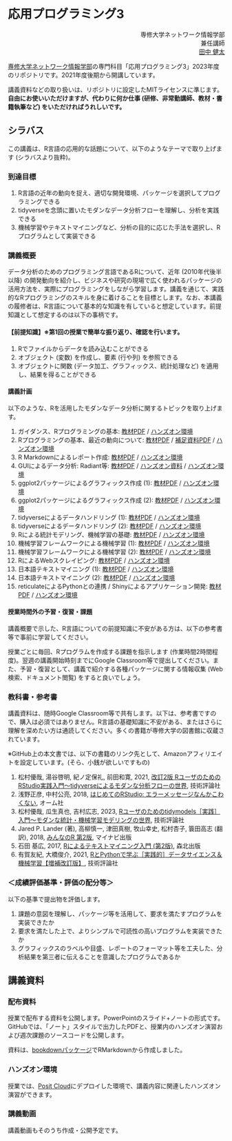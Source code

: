 # 応用プログラミング3

<p align="right">
専修大学ネットワーク情報学部<br />
兼任講師<br />
<a href="https://mana.bi/">田中 健太</a>
</p>

[専修大学ネットワーク情報学部](http://ni.ne.senshu-u.ac.jp/)の専門科目「応用プログラミング3」2023年度のリポジトリです。2021年度後期から開講しています。

講義資料などの取り扱いは、リポジトリに設定したMITライセンスに準じます。**自由にお使いいただけますが、代わりに何か仕事 (研修、非常勤講師、教材・書籍執筆など) をいただければうれしいです。**

## シラバス

この講義は、R言語の応用的な話題について、以下のようなテーマで取り上げます (シラバスより抜粋)。

### 到達目標

1. R言語の近年の動向を捉え、適切な開発環境、パッケージを選択してプログラミングできる
1. tidyverseを念頭に置いたモダンなデータ分析フローを理解し、分析を実践できる
1. 機械学習やテキストマイニングなど、分析の目的に応じた手法を選択し、Rプログラムとして実装できる

### 講義概要

データ分析のためのプログラミング言語であるRについて、近年 (2010年代後半以降) の開発動向を紹介し、ビジネスや研究の現場で広く使われるパッケージの活用方法を、実際にプログラミングをしながら学習します。講義を通じて、実践的なRプログラミングのスキルを身に着けることを目標とします。なお、本講義の履修者は、R言語について基本的な知識を有していると想定しています。前提知識として想定するのは以下の事柄です。

#### 【前提知識】※第1回の授業で簡単な振り返り、確認を行います。

1. Rでファイルからデータを読み込むことができる
1. オブジェクト (変数) を作成し、要素 (行や列) を参照できる
1. オブジェクトに関数 (データ加工、グラフィックス、統計処理など) を適用し、結果を得ることができる

#### 講義計画

以下のような、Rを活用したモダンなデータ分析に関するトピックを取り上げます。

1. ガイダンス、Rプログラミングの基本: [教材PDF](./01_guidance/01_guidance_lecture_note.pdf) / [ハンズオン環境](https://posit.cloud/content/7220586)
1. Rプログラミングの基本、最近の動向について: [教材PDF](./02_trend/02_trend_lecture_note.pdf) / [補足資料PDF](./02_trend/02_trend_supplement_note.pdf) / [ハンズオン環境](https://posit.cloud/content/7221410)
1. R Markdownによるレポート作成: [教材PDF](./03_rmarkdown/03_rmarkdown_lecture_note.pdf) / [ハンズオン環境](https://posit.cloud/content/7221461)
1. GUIによるデータ分析: Radiant等: [教材PDF](./04_radiant/04_radiant_lecture_note.pdf) / [ハンズオン資料](./04_radiant/04_radiant_handson.pdf) / [ハンズオン環境](https://posit.cloud/content/7221491)
1. ggplot2パッケージによるグラフィックス作成 (1): [教材PDF](./05_ggplot2_01/05_ggplot2_01_lecture_note.pdf) / [ハンズオン環境](https://posit.cloud/content/7221626)
1. ggplot2パッケージによるグラフィックス作成 (2): [教材PDF](./06_ggplot2_02/06_ggplot2_02_lecture_note.pdf) / [ハンズオン環境](https://posit.cloud/content/7221639)
1. tidyverseによるデータハンドリング (1): [教材PDF](./07_tidyverse_01/07_tidyverse_01_lecture_note.pdf) / [ハンズオン環境](https://posit.cloud/content/7222464)
1. tidyverseによるデータハンドリング (2): [教材PDF](./08_tidyverse_02/08_tidyverse_02_lecture_note.pdf) / [ハンズオン環境](https://posit.cloud/content/7222536)
1. Rによる統計モデリング、機械学習の基礎: [教材PDF](./09_stats_ml/09_stats_ml_lecture_note.pdf) / [ハンズオン環境](https://posit.cloud/content/7222568)
1. 機械学習フレームワークによる機械学習 (1): [教材PDF](./10_ml_framework_01/10_ml_framework_01_lecture_note.pdf) / [ハンズオン環境](https://posit.cloud/content/7223174)
1. 機械学習フレームワークによる機械学習 (2): [教材PDF](./11_ml_framework_02/11_ml_framework_02_lecture_note.pdf) / [ハンズオン環境](https://posit.cloud/content/7223277)
1. RによるWebスクレイピング: [教材PDF](./12_scraping/12_scraping_lecture_note.pdf) / [ハンズオン環境](https://posit.cloud/content/7285996)
1. 日本語テキストマイニング (1): [教材PDF](./13_text_mining_01/13_text_mining_01_lecture_note.pdf) / [ハンズオン環境](https://posit.cloud/content/7392545)
1. 日本語テキストマイニング (2): [教材PDF](./14_text_mining_02/14_text_mining_02_lecture_note.pdf) / [ハンズオン環境](https://posit.cloud/content/7392579)
1. reticulateによるPythonとの連携 / Shinyによるアプリケーション開発: [教材PDF](./15_reticulate_shiny/15_reticulate_shiny_lecture_note.pdf) / [ハンズオン環境](https://posit.cloud/content/7392647)

#### 授業時間外の予習・復習・課題

講義概要で示した、R言語についての前提知識に不安がある方は、以下の参考書等で事前に学習してください。

授業ごとに毎回、Rプログラムを作成する課題を指示します (作業時間2時間程度)。翌週の講義開始時刻までにGoogle Classroom等で提出してください。また、予習・復習として、講義で紹介する各種パッケージに関する情報収集 (Web検索、ドキュメント閲覧) をすると良いでしょう。

### 教科書・参考書

講義資料は、随時Google Classroom等で共有します。以下は、参考書ですので、購入は必須ではありません。R言語の基礎知識に不安がある、またはさらに理解を深めたい方は通読してください。多くの書籍が専修大学の図書館に収蔵されています。

※GitHub上の本文書では、以下の書籍のリンク先として、Amazonアフィリエイトを設定しています。(そら、小銭が欲しいですもの)

1. 松村優哉, 湯谷啓明, 紀ノ定保礼, 前田和寛, 2021, [改訂2版 RユーザのためのRStudio実践入門〜tidyverseによるモダンな分析フローの世界](https://amzn.to/3t4qVfr), 技術評論社
1. 浅野正彦, 中村公亮, 2018, [はじめてのRStudio: エラーメッセージなんかこわくない](https://amzn.to/3ceN7x6), オーム社
1. 松村優哉, 瓜生真也, 吉村広志, 2023, [Rユーザのためのtidymodels［実践］入門〜モダンな統計・機械学習モデリングの世界](https://amzn.to/3Pu5DW9), 技術評論社
1. Jared P. Lander (著), 高柳慎一, 津田真樹, 牧山幸史, 松村杏子, 簑田高志 (翻訳), 2018, [みんなのR 第2版](https://amzn.to/38j9CzL), マイナビ出版
1. 石田 基広, 2017, [Rによるテキストマイニング入門 (第2版)](https://amzn.to/38lon5f), 森北出版
1. 有賀友紀, 大橋俊介, 2021, [RとPythonで学ぶ［実践的］データサイエンス＆機械学習【増補改訂版】](https://amzn.to/3vr5O8V), 技術評論社

### ＜成績評価基準・評価の配分等＞

以下の基準で提出物を評価します。

1. 課題の意図を理解し、パッケージ等を活用して、要求を満たすプログラムを実装できたか
1. 要求を満たした上で、よりシンプルで可読性の高いプログラムを実装できたか
1. グラフィックスのラベルや目盛、レポートのフォーマット等を工夫した、分析結果を第三者に伝えることを意識したプログラムであるか

## 講義資料

### 配布資料

授業で配布する資料を公開します。PowerPointのスライド+ノートの形式です。GitHubでは、「ノート」スタイルで出力したPDFと、授業内のハンズオン演習および週次課題のソースコードを公開します。

資料は、[bookdownパッケージ](https://bookdown.org/)でRMarkdownから作成しました。

### ハンズオン環境

授業では、[Posit Cloud](https://posit.cloud/)にデプロイした環境で、講義内容に関連したハンズオン演習ができます。

### 講義動画

講義動画もそのうち作成・公開予定です。
